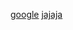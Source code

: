 
[google](http://www.tutorialsteacher.com/nodejs/nodejs-module-exports)
[jajaja](https://nodejs.org/api/fs.html)
